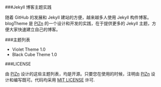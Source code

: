 ###Jekyll 博客主题实践

随着 GitHub 的发展和 Jekyll 建站的方便，越来越多人使用 Jekyll 构件博客。blogTheme 是 <a href="http://www.pizn.me" target="_blank">PIZn</a> 的一个设计和开发的实践，在于提供更多的 Jekyll 主题，方便大家快速建立自己的博客。

###主题列表

* Violet Theme 1.0
* Black Cube Theme 1.0

###LICENSE

由 <a href="http://www.pizn.me" target="_blank">PIZn</a> 设计的这些主题列表，均是开源。只要您在使用的时候，注明由 <a href="http://www.pizn.me" target="_blank">PIZn</a> 设计和编写既可。代码均采用 <a href="http://zh.wikipedia.org/wiki/MIT_License" target="_blank">MIT LICENSE</a> 许可.

